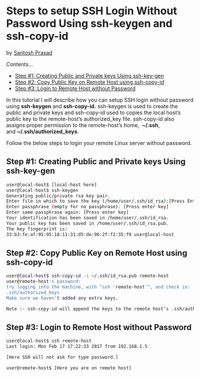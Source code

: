 # Steps to setup SSH Login Without Password Using ssh-keygen and ssh-copy-id

by [Santosh Prasad](https://www.looklinux.com/author/santosh-prasad/)

Contents...

- [Step #1: Creating Public and Private keys Using ssh-key-gen](https://www.looklinux.com/steps-to-setup-ssh-login-without-password-using-ssh-keygen-and-ssh-copy-id/#Step_1_Creating_Public_and_Private_keys_Using_ssh-key-gen "Step #1: Creating Public and Private keys Using ssh-key-gen")
- [Step #2: Copy Public Key on Remote Host using ssh-copy-id](https://www.looklinux.com/steps-to-setup-ssh-login-without-password-using-ssh-keygen-and-ssh-copy-id/#Step_2_Copy_Public_Key_on_Remote_Host_using_ssh-copy-id "Step #2: Copy Public Key on Remote Host using ssh-copy-id")
- [Step #3: Login to Remote Host without Password](https://www.looklinux.com/steps-to-setup-ssh-login-without-password-using-ssh-keygen-and-ssh-copy-id/#Step_3_Login_to_Remote_Host_without_Password "Step #3: Login to Remote Host without Password")

In this tutorial I will describe how you can setup SSH login without password using **ssh-keygen** and **ssh-copy-id.** ssh-keygen is used to create the public and private keys and ssh-copy-id used to copies the local host’s public key to the remote-host’s authorized_key file. ssh-copy-id also assigns proper permission to the remote-host’s home,  **~/.ssh**, and **~/.ssh/authorized_keys**.

Follow the below steps to login your remote Linux server without password.

## Step #1: Creating Public and Private keys Using ssh-key-gen

```bash
user@local-host$ [local-host here]
user@local-host$ ssh-keygen
Generating public/private rsa key pair.
Enter file in which to save the key (/home/user/.ssh/id_rsa):[Press Enter key]
Enter passphrase (empty for no passphrase): [Press enter key]
Enter same passphrase again: [Press enter key]
Your identification has been saved in /home/user/.ssh/id_rsa.
Your public key has been saved in /home/user/.ssh/id_rsa.pub.
The key fingerprint is:
33:b3:fe:af:95:95:18:11:31:d5:de:96:2f:f2:35:f9 user@local-host
```




## Step #2: Copy Public Key on Remote Host using ssh-copy-id

```bash
user@local-host$ ssh-copy-id -i ~/.ssh/id_rsa.pub remote-host
user@remote-host's password:
try logging into the machine, with "ssh 'remote-host'", and check in:
.ssh/authorized_keys
Make sure we haven't added any extra keys.

Note :- ssh-copy-id will append the keys to the remote host’s .ssh/authorized_key.
```



## Step #3: Login to Remote Host without Password

```bash
user@local-host$ ssh remote-host
Last login: Mon Feb 17 17:22:33 2017 from 192.168.1.5

[Here SSH will not ask for type password.]

user@remote-host$ [Here you are on remote host]
```


